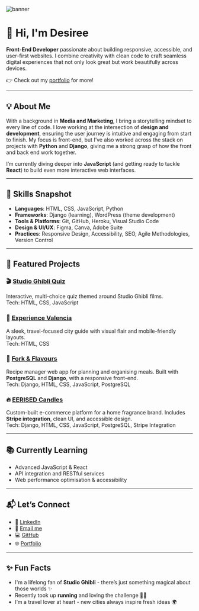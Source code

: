 ![banner](https://github.com/user-attachments/assets/31a4f5cd-dd88-48d1-a568-b966ff2783a2)

# 👋 Hi, I'm Desiree

**Front-End Developer** passionate about building responsive, accessible, and user-first websites. I combine creativity with clean code to craft seamless digital experiences that not only look great but work beautifully across devices.

👉 Check out my [portfolio](https://desireealexia.github.io/portfolio/) for more!

---

## 💡 About Me

With a background in **Media and Marketing**, I bring a storytelling mindset to every line of code. I love working at the intersection of **design and development**, ensuring the user journey is intuitive and engaging from start to finish. My focus is front-end, but I’ve also worked across the stack on projects with **Python** and **Django**, giving me a strong grasp of how the front and back end work together.

I’m currently diving deeper into **JavaScript** (and getting ready to tackle **React**) to build even more interactive web interfaces.

---

## 🚀 Skills Snapshot

- **Languages**: HTML, CSS, JavaScript, Python  
- **Frameworks**: Django (learning), WordPress (theme development)  
- **Tools & Platforms**: Git, GitHub, Heroku, Visual Studio Code  
- **Design & UI/UX**: Figma, Canva, Adobe Suite  
- **Practices**: Responsive Design, Accessibility, SEO, Agile Methodologies, Version Control  

---

## 🌟 Featured Projects

### 🎬 [Studio Ghibli Quiz](https://github.com/desireealexia/Studio-Ghibli-Quiz)  
Interactive, multi-choice quiz themed around Studio Ghibli films.  
Tech: HTML, CSS, JavaScript

### 🌇 [Experience Valencia](https://github.com/desireealexia/Experience-Valencia)  
A sleek, travel-focused city guide with visual flair and mobile-friendly layouts.  
Tech: HTML, CSS

### 🥘 [Fork & Flavours](https://github.com/desireealexia/fork_and_flavour)  
Recipe manager web app for planning and organising meals. Built with **PostgreSQL** and **Django**, with a responsive front-end.  
Tech: Django, HTML, CSS, JavaScript, PostgreSQL

### 🔥 [EERISED Candles](https://github.com/desireealexia/eerised-candles)  
Custom-built e-commerce platform for a home fragrance brand. Includes **Stripe integration**, clean UI, and accessible design.  
Tech: Django, HTML, CSS, JavaScript, PostgreSQL, Stripe Integration

---

## 📚 Currently Learning

- Advanced JavaScript & React  
- API integration and RESTful services  
- Web performance optimisation & accessibility  

---

## 📬 Let’s Connect

- 💼 [LinkedIn](https://www.linkedin.com/in/desireewilliamsforde/)  
- 📧 [Email me](mailto:desiree.wf0@gmail.com)  
- 💻 [GitHub](https://github.com/desireealexia)
- 🌐 [Portfolio](https://desireealexia.github.io/portfolio/)

---

## ✨ Fun Facts

- I'm a lifelong fan of **Studio Ghibli** - there’s just something magical about those worlds ✨  
- Recently took up **running** and loving the challenge 🏃‍♀️  
- I’m a travel lover at heart - new cities always inspire fresh ideas 🌍
